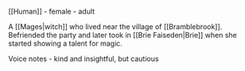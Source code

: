 [[Human]] - female - adult

A [[Mages|witch]] who lived near the village of [[Bramblebrook]]. Befriended the party and later took in [[Brie Faiseden|Brie]] when she started showing a talent for magic.

Voice notes - kind and insightful, but cautious